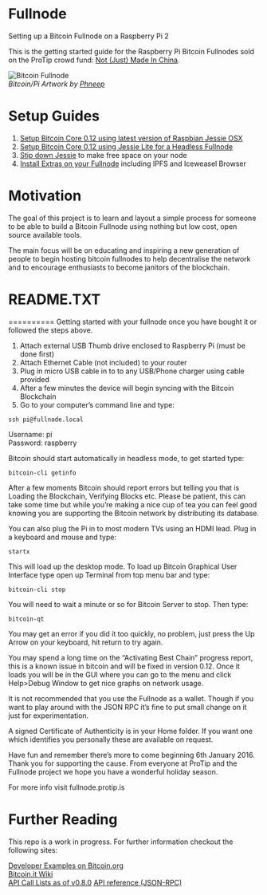 # Fullnode
Setting up a Bitcoin Fullnode on a Raspberry Pi 2

This is the getting started guide for the Raspberry Pi Bitcoin Fullnodes sold on the ProTip crowd fund: [Not (Just) Made In China](https://www.startjoin.com/ProTip).


![Bitcoin Fullnode](https://github.com/MrChrisJ/fullnode/blob/master/Device_001.png)  
*Bitcoin/Pi Artwork by* [*Phneep*](Phneep.com)

# Setup Guides

1. [Setup Bitcoin Core 0.12 using latest version of Raspbian Jessie OSX](https://github.com/MrChrisJ/fullnode/blob/master/Setup_Guides/Setup_Jessie_Bitcoin_Core_0.12_OSX.md)
2. [Setup Bitcoin Core 0.12 using Jessie Lite for a Headless Fullnode](https://github.com/MrChrisJ/fullnode/blob/master/Setup_Guides/Setup_Jessie_Bitcoin_Core_0.12_OSX.md)
3. [Stip down Jessie](https://github.com/MrChrisJ/fullnode/blob/master/Setup_Guides/Strip_Down_Raspbian_Jessie.md) to make free space on your node
4. [Install Extras on your Fullnode](https://github.com/MrChrisJ/fullnode/blob/master/Setup_Guides/Setup_Jessie_Bitcoin_Extras.md) including IPFS and Iceweasel Browser

# Motivation
The goal of this project is to learn and layout a simple process for someone to be able to build a Bitcoin Fullnode using nothing but low cost, open source available tools.

The main focus will be on educating and inspiring a new generation of people to begin hosting bitcoin fullnodes to help decentralise the network and to encourage enthusiasts to become janitors of the blockchain.

# README.TXT
==========
Getting started with your fullnode once you have bought it or followed the steps above. 

1. Attach external USB Thumb drive enclosed to Raspberry Pi (must be done first)
2. Attach Ethernet Cable (not included) to your router
3. Plug in micro USB cable in to to any USB/Phone charger using cable provided
4. After a few minutes the device will begin syncing with the Bitcoin Blockchain
5. Go to your computer’s command line and type: 

```
ssh pi@fullnode.local
```

Username: pi  
Password: raspberry  

Bitcoin should start automatically in headless mode, to get started type:

```
bitcoin-cli getinfo
```

After a few moments Bitcoin should report errors but telling you that is Loading the Blockchain, Verifying Blocks etc. Please be patient, this can take some time but while you’re making a nice cup of tea you can feel good knowing you are supporting the Bitcoin network by distributing its database.

You can also plug the Pi in to most modern TVs using an HDMI lead. Plug in a keyboard and mouse and type:

```
startx
```

This will load up the desktop mode. To load up Bitcoin Graphical User Interface type open up Terminal from top menu bar and type:

```
bitcoin-cli stop
```

You will need to wait a minute or so for Bitcoin Server to stop. Then type:

```
bitcoin-qt
```

You may get an error if you did it too quickly, no problem, just press the Up Arrow on your keyboard, hit return to try again. 

You may spend a long time on the “Activating Best Chain” progress report, this is a known issue in bitcoin and will be fixed in version 0.12. Once it loads you will be in the GUI where you can go to the menu and click Help>Debug Window to get nice graphs on network usage.

It is not recommended that you use the Fullnode as a wallet. Though if you want to play around with the JSON RPC it’s fine to put small change on it just for experimentation.


A signed Certificate of Authenticity is in your Home folder. If you want one which identifies you personally these are available on request.

Have fun and remember there’s more to come beginning 6th January 2016. Thank you for supporting the cause. From everyone at ProTip and the Fullnode project we hope you have a wonderful holiday season.

For more info visit fullnode.protip.is

# Further Reading
This repo is a work in progress. For further information checkout the following sites:

[Developer Examples on Bitcoin.org](https://bitcoin.org/en/developer-examples#testnet)  
[Bitcoin.it Wiki](https://en.bitcoin.it/wiki/Running_Bitcoin)  
[API Call Lists as of v0.8.0](https://en.bitcoin.it/wiki/Original_Bitcoin_client/API_calls_list)
[API reference (JSON-RPC)](https://en.bitcoin.it/wiki/API_reference_(JSON-RPC))